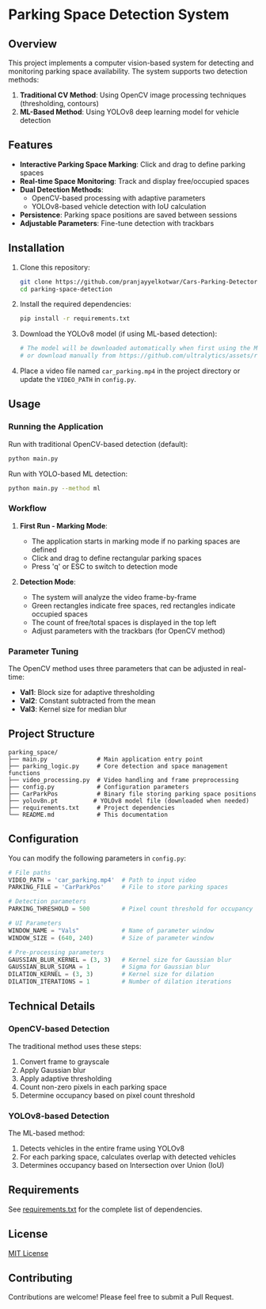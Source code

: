 # Parking Space Detection System

## Overview

This project implements a computer vision-based system for detecting and monitoring parking space availability. The system supports two detection methods:

1. **Traditional CV Method**: Using OpenCV image processing techniques (thresholding, contours)
2. **ML-Based Method**: Using YOLOv8 deep learning model for vehicle detection

## Features

- **Interactive Parking Space Marking**: Click and drag to define parking spaces
- **Real-time Space Monitoring**: Track and display free/occupied spaces
- **Dual Detection Methods**:
  - OpenCV-based processing with adaptive parameters
  - YOLOv8-based vehicle detection with IoU calculation
- **Persistence**: Parking space positions are saved between sessions
- **Adjustable Parameters**: Fine-tune detection with trackbars

## Installation

1. Clone this repository:
   ```bash
   git clone https://github.com/pranjayyelkotwar/Cars-Parking-Detector.git
   cd parking-space-detection
   ```

2. Install the required dependencies:
   ```bash
   pip install -r requirements.txt
   ```

3. Download the YOLOv8 model (if using ML-based detection):
   ```bash
   # The model will be downloaded automatically when first using the ML method
   # or download manually from https://github.com/ultralytics/assets/releases/download/v0.0.0/yolov8n.pt
   ```

4. Place a video file named `car_parking.mp4` in the project directory or update the `VIDEO_PATH` in `config.py`.

## Usage

### Running the Application

Run with traditional OpenCV-based detection (default):
```bash
python main.py
```

Run with YOLO-based ML detection:
```bash
python main.py --method ml
```

### Workflow

1. **First Run - Marking Mode**:
   - The application starts in marking mode if no parking spaces are defined
   - Click and drag to define rectangular parking spaces
   - Press 'q' or ESC to switch to detection mode

2. **Detection Mode**:
   - The system will analyze the video frame-by-frame
   - Green rectangles indicate free spaces, red rectangles indicate occupied spaces
   - The count of free/total spaces is displayed in the top left
   - Adjust parameters with the trackbars (for OpenCV method)

### Parameter Tuning

The OpenCV method uses three parameters that can be adjusted in real-time:
- **Val1**: Block size for adaptive thresholding
- **Val2**: Constant subtracted from the mean
- **Val3**: Kernel size for median blur

## Project Structure

```
parking_space/
├── main.py              # Main application entry point
├── parking_logic.py     # Core detection and space management functions
├── video_processing.py  # Video handling and frame preprocessing
├── config.py            # Configuration parameters
├── CarParkPos           # Binary file storing parking space positions
├── yolov8n.pt          # YOLOv8 model file (downloaded when needed)
├── requirements.txt     # Project dependencies
└── README.md            # This documentation
```

## Configuration

You can modify the following parameters in `config.py`:

```python
# File paths
VIDEO_PATH = 'car_parking.mp4'  # Path to input video
PARKING_FILE = 'CarParkPos'     # File to store parking spaces

# Detection parameters
PARKING_THRESHOLD = 500         # Pixel count threshold for occupancy

# UI Parameters
WINDOW_NAME = "Vals"            # Name of parameter window
WINDOW_SIZE = (640, 240)        # Size of parameter window

# Pre-processing parameters
GAUSSIAN_BLUR_KERNEL = (3, 3)   # Kernel size for Gaussian blur
GAUSSIAN_BLUR_SIGMA = 1         # Sigma for Gaussian blur
DILATION_KERNEL = (3, 3)        # Kernel size for dilation
DILATION_ITERATIONS = 1         # Number of dilation iterations
```

## Technical Details

### OpenCV-based Detection

The traditional method uses these steps:
1. Convert frame to grayscale
2. Apply Gaussian blur
3. Apply adaptive thresholding
4. Count non-zero pixels in each parking space
5. Determine occupancy based on pixel count threshold

### YOLOv8-based Detection

The ML-based method:
1. Detects vehicles in the entire frame using YOLOv8
2. For each parking space, calculates overlap with detected vehicles
3. Determines occupancy based on Intersection over Union (IoU)

## Requirements

See [requirements.txt](requirements.txt) for the complete list of dependencies.

## License

[MIT License](LICENSE)

## Contributing

Contributions are welcome! Please feel free to submit a Pull Request.
